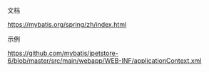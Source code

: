 文档

https://mybatis.org/spring/zh/index.html



示例

https://github.com/mybatis/jpetstore-6/blob/master/src/main/webapp/WEB-INF/applicationContext.xml